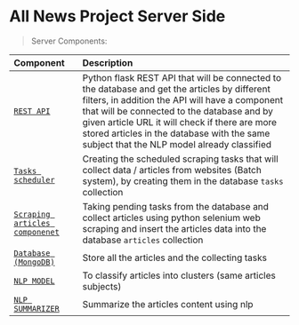 # All News Project Server Side

> Server Components:

| Component                                      | Description                                                                                                                                                                                                                                                                                                                                   |
|:-----------------------------------------------|:----------------------------------------------------------------------------------------------------------------------------------------------------------------------------------------------------------------------------------------------------------------------------------------------------------------------------------------------|
| [```REST API```](api)                          | Python flask REST API that will be connected to the database and get the articles by different filters, in addition the API will have a component that will be connected to the database and by given article URL it will check if there are more stored articles in the database with the same subject that the NLP model already classified |
| [```Tasks scheduler```](scheduler)             | Creating the scheduled scraping tasks that will collect data / articles from websites (Batch system), by creating them in the database ```tasks``` collection                                                                                                                                                                                 |
| [```Scraping articles componenet```](scrapers) | Taking pending tasks from the database and collect articles using python selenium web scraping and insert the articles data into the database ```articles``` collection                                                                                                                                                                       |
| [```Database (MongoDB)```](server_utils/db_driver)          | Store all the articles and the collecting tasks                                                                                                                                                                                                                                                                                               |
| [```NLP MODEL```](nlp_models)                  | To classify articles into clusters (same articles subjects)                                                                                                                                                                                                                                                                                   |
| [```NLP SUMMARIZER```](nlp_models)             | Summarize the articles content using nlp                                                                                                                                                                                                                                                                                                      |
